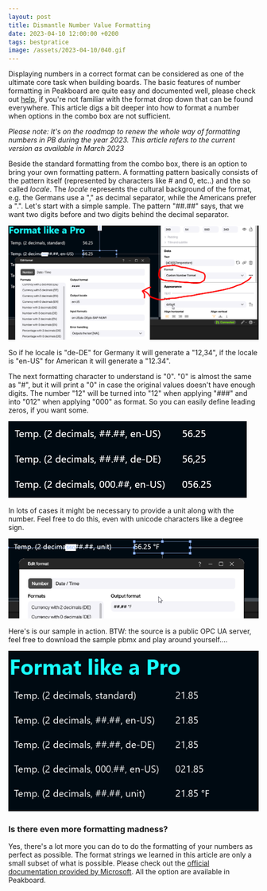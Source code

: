 ```yaml
---
layout: post
title: Dismantle Number Value Formatting
date: 2023-04-10 12:00:00 +0200
tags: bestpratice
image: /assets/2023-04-10/040.gif
---
```

Displaying numbers in a correct format can be considered as one of the ultimate core task when building boards. The basic features of number formatting in Peakboard are quite easy and documented well, please check out [help](https://help.peakboard.com/misc/en-formating-values.html), if you're not familiar with the format drop down that can be found everywhere.
This article digs a bit deeper into how to format a number when options in the combo box are not sufficient.

*Please note: It's on the roadmap to renew the whole way of formatting numbers in PB during the year 2023. This article refers to the current version as available in March 2023*

Beside the standard formatting from the combo box, there is an option to bring your own formatting pattern. A formatting pattern basically consists of the pattern itself (represented by characters like # and 0, etc..) and the so called _locale_. The _locale_ represents the cultural background of the format, e.g. the Germans use a "," as decimal separator, while the Americans prefer a ".".
Let's start with a simple sample. The pattern "##.##" says, that we want two digits before and two digits behind the decimal separator.

![image](/assets/2023-04-10/010.png)

So if he locale is "de-DE" for Germany it will generate a "12,34", if the locale is "en-US" for American it will generate a "12.34".

The next formatting character to understand is "0". "0" is almost the same as "#", but it will print a "0" in case the original values doesn't have enough digits. The number "12" will be turned into "12" when applying "###" and into "012" when applying "000" as format. So you can easily define leading zeros, if you want some.

![image](/assets/2023-04-10/020.png)

In lots of cases it might be necessary to provide a unit along with the number. Feel free to do this, even with unicode characters like a degree sign.

![image](/assets/2023-04-10/030.png)

Here's is our sample in action. BTW: the source is a public OPC UA server, feel free to download the sample pbmx and play around yourself....

![image](/assets/2023-04-10/040.gif)

### Is there even more formatting madness?

Yes, there's a lot more you can do to do the formatting of your numbers as perfect as possible.
The format strings we learned in this article are only a small subset of what is possible. Please check out the [official documentation provided by Microsoft](https://learn.microsoft.com/en-us/dotnet/standard/base-types/custom-numeric-format-strings). All the option are available in Peakboard.







